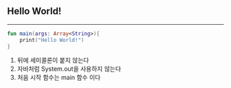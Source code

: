 ## Hello World!
---
```kotlin
fun main(args: Array<String>){
    print("Hello World!")
}
```
1. 뒤에 세미콜론이 붙지 않는다
2. 자바처럼 System.out을 사용하지 않는다
3. 처음 시작 함수는 main 함수 이다
